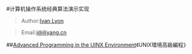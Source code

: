 #计算机操作系统经典算法演示实现
>Author:[Ivan Lyon](http://www.iliyang.cn/)  

>Email:i@iliyang.cn

##[Advanced Programming in the UINX Environment](http://www.apuebook.com/)《UNIX環境高級編程》



